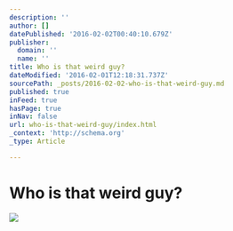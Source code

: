 ```yaml
---
description: ''
author: []
datePublished: '2016-02-02T00:40:10.679Z'
publisher:
  domain: ''
  name: ''
title: Who is that weird guy?
dateModified: '2016-02-01T12:18:31.737Z'
sourcePath: _posts/2016-02-02-who-is-that-weird-guy.md
published: true
inFeed: true
hasPage: true
inNav: false
url: who-is-that-weird-guy/index.html
_context: 'http://schema.org'
_type: Article

---
```

# Who is that weird guy?
![](https://the-grid-user-content.s3-us-west-2.amazonaws.com/36d77023-0927-47b7-8a90-dcd5e8348a4d.png)